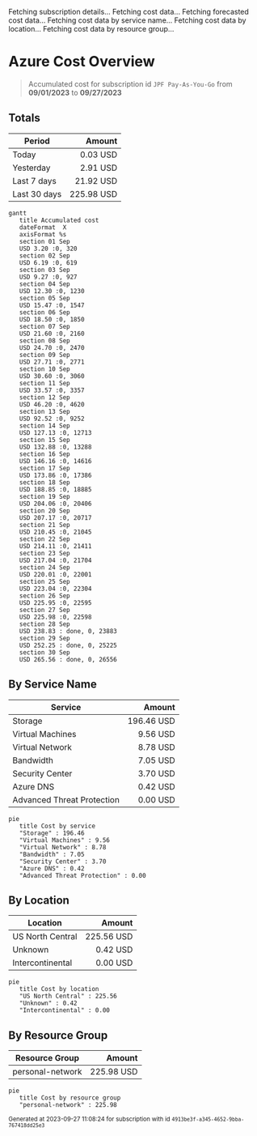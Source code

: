 Fetching subscription details...
Fetching cost data...
Fetching forecasted cost data...
Fetching cost data by service name...
Fetching cost data by location...
Fetching cost data by resource group...
# Azure Cost Overview

> Accumulated cost for subscription id `JPF Pay-As-You-Go` from **09/01/2023** to **09/27/2023**

## Totals

|Period|Amount|
|---|---:|
|Today|0.03 USD|
|Yesterday|2.91 USD|
|Last 7 days|21.92 USD|
|Last 30 days|225.98 USD|

```mermaid
gantt
   title Accumulated cost
   dateFormat  X
   axisFormat %s
   section 01 Sep
   USD 3.20 :0, 320
   section 02 Sep
   USD 6.19 :0, 619
   section 03 Sep
   USD 9.27 :0, 927
   section 04 Sep
   USD 12.30 :0, 1230
   section 05 Sep
   USD 15.47 :0, 1547
   section 06 Sep
   USD 18.50 :0, 1850
   section 07 Sep
   USD 21.60 :0, 2160
   section 08 Sep
   USD 24.70 :0, 2470
   section 09 Sep
   USD 27.71 :0, 2771
   section 10 Sep
   USD 30.60 :0, 3060
   section 11 Sep
   USD 33.57 :0, 3357
   section 12 Sep
   USD 46.20 :0, 4620
   section 13 Sep
   USD 92.52 :0, 9252
   section 14 Sep
   USD 127.13 :0, 12713
   section 15 Sep
   USD 132.88 :0, 13288
   section 16 Sep
   USD 146.16 :0, 14616
   section 17 Sep
   USD 173.86 :0, 17386
   section 18 Sep
   USD 188.85 :0, 18885
   section 19 Sep
   USD 204.06 :0, 20406
   section 20 Sep
   USD 207.17 :0, 20717
   section 21 Sep
   USD 210.45 :0, 21045
   section 22 Sep
   USD 214.11 :0, 21411
   section 23 Sep
   USD 217.04 :0, 21704
   section 24 Sep
   USD 220.01 :0, 22001
   section 25 Sep
   USD 223.04 :0, 22304
   section 26 Sep
   USD 225.95 :0, 22595
   section 27 Sep
   USD 225.98 :0, 22598
   section 28 Sep
   USD 238.83 : done, 0, 23883
   section 29 Sep
   USD 252.25 : done, 0, 25225
   section 30 Sep
   USD 265.56 : done, 0, 26556
```

## By Service Name

|Service|Amount|
|---|---:|
|Storage|196.46 USD|
|Virtual Machines|9.56 USD|
|Virtual Network|8.78 USD|
|Bandwidth|7.05 USD|
|Security Center|3.70 USD|
|Azure DNS|0.42 USD|
|Advanced Threat Protection|0.00 USD|

```mermaid
pie
   title Cost by service
   "Storage" : 196.46
   "Virtual Machines" : 9.56
   "Virtual Network" : 8.78
   "Bandwidth" : 7.05
   "Security Center" : 3.70
   "Azure DNS" : 0.42
   "Advanced Threat Protection" : 0.00
```

## By Location

|Location|Amount|
|---|---:|
|US North Central|225.56 USD|
|Unknown|0.42 USD|
|Intercontinental|0.00 USD|

```mermaid
pie
   title Cost by location
   "US North Central" : 225.56
   "Unknown" : 0.42
   "Intercontinental" : 0.00
```

## By Resource Group

|Resource Group|Amount|
|---|---:|
|personal-network|225.98 USD|

```mermaid
pie
   title Cost by resource group
   "personal-network" : 225.98
```

<sup>Generated at 2023-09-27 11:08:24 for subscription with id `4913be3f-a345-4652-9bba-767418dd25e3`</sup>
